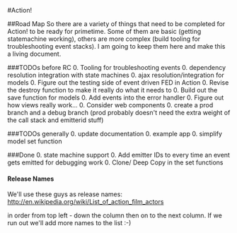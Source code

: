 #Action!

##Road Map
So there are a variety of things that need to be completed for Action! to be ready for primetime. Some of them are basic (getting statemachine working), others are more complex (build tooling for troubleshooting event stacks). I am going to keep them here and make this a living document.

###TODOs before RC
0. Tooling for troubleshooting events
0. dependency resolution integration with state machines
0. ajax resolution/integration for models
0. Figure out the testing side of event driven FED in Action
0. Revise the destroy function to make it really do what it needs to
0. Build out the save function for models
0. Add events into the error handler
0. Figure out how views really work... 
0. Consider web components
0. create a prod branch and a debug branch (prod probably doesn't need the extra weight of the call stack and emitterid stuff)

###TODOs generally
0. update documentation
0. example app
0. simplify model set function

###Done
0. state machine support
0. Add emitter IDs to every time an event gets emitted for debugging work
0. Clone/ Deep Copy in the set functions


#### Release Names
We'll use these guys as release names: http://en.wikipedia.org/wiki/List_of_action_film_actors

in order from top left - down the column then on to the next column. If we run out we'll add more names to the list :-)